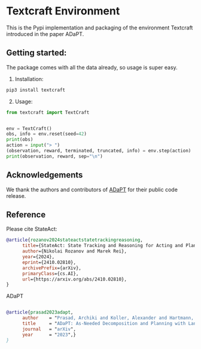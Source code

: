 # Textcraft Environment

This is the Pypi implementation and packaging of the environment Textcraft introduced in the paper ADaPT.

## Getting started:
The package comes with all the data already, so usage is super easy.

1. Installation:
```bash
pip3 install textcraft
```

2. Usage:
```python
from textcraft import TextCraft


env = TextCraft()
obs, info = env.reset(seed=42)
print(obs)
action = input("> ")
(observation, reward, terminated, truncated, info) = env.step(action)
print(observation, reward, sep="\n")
```


## Acknowledgements
We thank the authors and contributors of [ADaPT](https://allenai.github.io/adaptllm/) for their public code release. 

## Reference
Please cite StateAct:
```bibtex
@article{rozanov2024stateactstatetrackingreasoning,
      title={StateAct: State Tracking and Reasoning for Acting and Planning with Large Language Models}, 
      author={Nikolai Rozanov and Marek Rei},
      year={2024},
      eprint={2410.02810},
      archivePrefix={arXiv},
      primaryClass={cs.AI},
      url={https://arxiv.org/abs/2410.02810}, 
}
```

ADaPT
```bibtex

@article{prasad2023adapt,
      author    = "Prasad, Archiki and Koller, Alexander and Hartmann, Mareike and Clark, Peter and Sabharwal, Ashish and Bansal, Mohit and Khot, Tushar",
      title     = "ADaPT: As-Needed Decomposition and Planning with Language Models",
      journal   = "arXiv",
      year      = "2023",}
}
```
